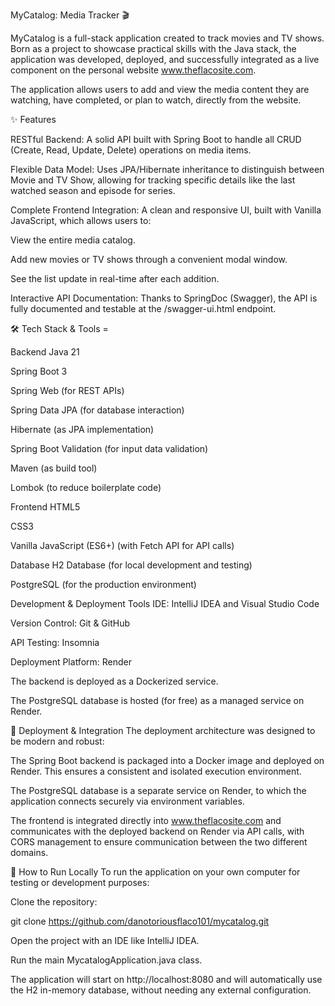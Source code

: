 MyCatalog: Media Tracker 🎬

MyCatalog is a full-stack application created to track movies and TV shows. Born as a project to showcase practical skills with the Java stack, the application was developed, deployed, and successfully integrated as a live component on the personal website www.theflacosite.com.

The application allows users to add and view the media content they are watching, have completed, or plan to watch, directly from the website.



✨ Features

RESTful Backend: A solid API built with Spring Boot to handle all CRUD (Create, Read, Update, Delete) operations on media items.

Flexible Data Model: Uses JPA/Hibernate inheritance to distinguish between Movie and TV Show, allowing for tracking specific details like the last watched season and episode for series.

Complete Frontend Integration: A clean and responsive UI, built with Vanilla JavaScript, which allows users to:

View the entire media catalog.

Add new movies or TV shows through a convenient modal window.

See the list update in real-time after each addition.

Interactive API Documentation: Thanks to SpringDoc (Swagger), the API is fully documented and testable at the /swagger-ui.html endpoint.


🛠️ Tech Stack & Tools =

Backend
Java 21

Spring Boot 3

Spring Web (for REST APIs)

Spring Data JPA (for database interaction)

Hibernate (as JPA implementation)

Spring Boot Validation (for input data validation)

Maven (as build tool)

Lombok (to reduce boilerplate code)

Frontend
HTML5

CSS3

Vanilla JavaScript (ES6+) (with Fetch API for API calls)

Database
H2 Database (for local development and testing)

PostgreSQL (for the production environment)

Development & Deployment Tools
IDE: IntelliJ IDEA and Visual Studio Code

Version Control: Git & GitHub

API Testing: Insomnia

Deployment Platform: Render

The backend is deployed as a Dockerized service.

The PostgreSQL database is hosted (for free) as a managed service on Render.

🚀 Deployment & Integration
The deployment architecture was designed to be modern and robust:

The Spring Boot backend is packaged into a Docker image and deployed on Render. This ensures a consistent and isolated execution environment.

The PostgreSQL database is a separate service on Render, to which the application connects securely via environment variables.

The frontend is integrated directly into www.theflacosite.com and communicates with the deployed backend on Render via API calls, with CORS management to ensure communication between the two different domains.

🔧 How to Run Locally
To run the application on your own computer for testing or development purposes:

Clone the repository:

git clone https://github.com/danotoriousflaco101/mycatalog.git

Open the project with an IDE like IntelliJ IDEA.

Run the main MycatalogApplication.java class.

The application will start on http://localhost:8080 and will automatically use the H2 in-memory database, without needing any external configuration.